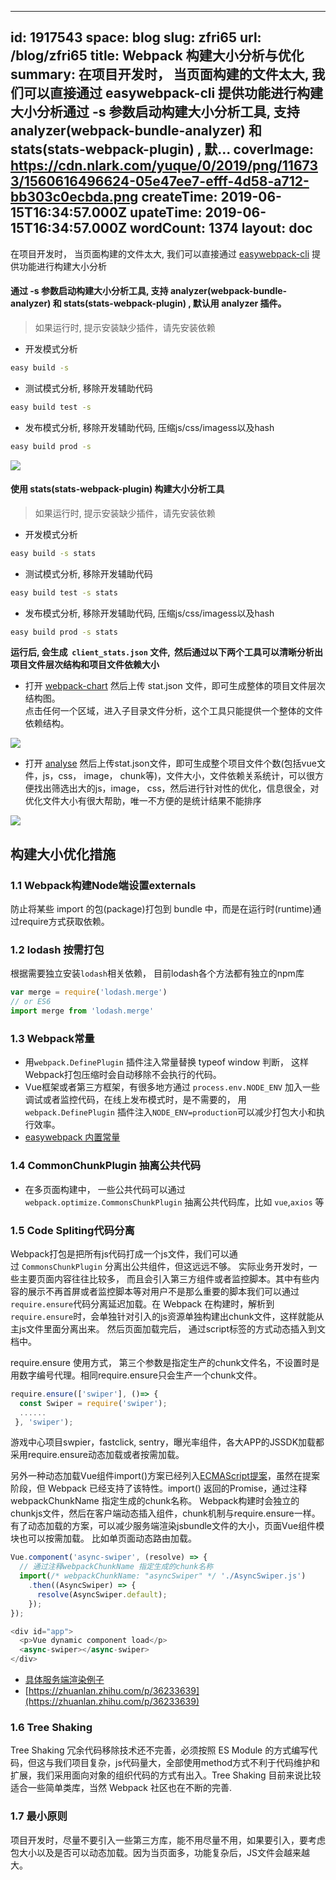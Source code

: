 
---
id: 1917543
space: blog
slug: zfri65
url: /blog/zfri65
title: Webpack 构建大小分析与优化
summary: 在项目开发时， 当页面构建的文件太大, 我们可以直接通过 easywebpack-cli 提供功能进行构建大小分析通过 -s 参数启动构建大小分析工具, 支持 analyzer(webpack-bundle-analyzer) 和 stats(stats-webpack-plugin) , 默...
coverImage: https://cdn.nlark.com/yuque/0/2019/png/116733/1560616496624-05e47ee7-efff-4d58-a712-bb303c0ecbda.png
createTime: 2019-06-15T16:34:57.000Z 
upateTime: 2019-06-15T16:34:57.000Z
wordCount: 1374
layout: doc
---


在项目开发时， 当页面构建的文件太大, 我们可以直接通过 [easywebpack-cli](https://github.com/easy-team/easywebpack-cli) 提供功能进行构建大小分析


#### 通过 -s 参数启动构建大小分析工具, 支持 analyzer(webpack-bundle-analyzer) 和 stats(stats-webpack-plugin) , 默认用 analyzer 插件。

> 如果运行时, 提示安装缺少插件，请先安装依赖


- 开发模式分析<br />

```bash
easy build -s
```

- 测试模式分析, 移除开发辅助代码<br />

```bash
easy build test -s
```

- 发布模式分析, 移除开发辅助代码, 压缩js/css/imagess以及hash<br />

```bash
easy build prod -s
```

![](https://cdn.yuque.com/yuque/0/2018/png/116733/1528513212579-add62c3b-de8e-49bd-b4dc-7ebb8f126d3a.png#align=left&display=inline&height=565&originHeight=565&originWidth=1392&status=done&width=827)


#### 使用 stats(stats-webpack-plugin) 构建大小分析工具

> 如果运行时, 提示安装缺少插件，请先安装依赖


- 开发模式分析<br />

```bash
easy build -s stats
```

- 测试模式分析, 移除开发辅助代码<br />

```bash
easy build test -s stats
```

- 发布模式分析, 移除开发辅助代码, 压缩js/css/imagess以及hash<br />

```bash
easy build prod -s stats
```

**运行后, 会生成  `client_stats.json` 文件,  然后通过以下两个工具可以清晰分析出项目文件层次结构和项目文件依赖大小**

- 打开 [webpack-chart](http://alexkuz.github.io/webpack-chart/) 然后上传 stat.json 文件，即可生成整体的项目文件层次结构图。<br />点击任何一个区域，进入子目录文件分析，这个工具只能提供一个整体的文件依赖结构。<br />

![](https://cdn.yuque.com/yuque/0/2018/png/116733/1528513227023-9b1f1ab6-f434-415b-9bbb-7d823094d8bd.png#align=left&display=inline&height=615&originHeight=615&originWidth=620&status=done&width=650)

- 打开 [analyse](http://webpack.github.io/analyse/) 然后上传stat.json文件，即可生成整个项目文件个数(包括vue文件，js，css， image， chunk等)，文件大小，文件依赖关系统计，可以很方便找出筛选出大的js，image， css，然后进行针对性的优化，信息很全，对优化文件大小有很大帮助，唯一不方便的是统计结果不能排序<br />

![](https://cdn.yuque.com/yuque/0/2018/png/116733/1528513236394-625fa458-aeae-41d9-a7d9-cdc8d41197ba.png#align=left&display=inline&height=257&originHeight=257&originWidth=620&status=done&width=800)



## 构建大小优化措施



### 1.1 Webpack构建Node端设置externals

防止将某些 import 的包(package)打包到 bundle 中，而是在运行时(runtime)通过require方式获取依赖。


### 1.2 lodash 按需打包

根据需要独立安装`lodash`相关依赖， 目前lodash各个方法都有独立的npm库

```javascript
var merge = require('lodash.merge')
// or ES6
import merge from 'lodash.merge'
```


### 1.3 Webpack常量

- 用`webpack.DefinePlugin` 插件注入常量替换 typeof window 判断， 这样Webpack打包压缩时会自动移除不会执行的代码。<br />
- Vue框架或者第三方框架，有很多地方通过 `process.env.NODE_ENV` 加入一些调试或者监控代码，在线上发布模式时，是不需要的， 用`webpack.DefinePlugin` 插件注入`NODE_ENV=production`可以减少打包大小和执行效率。<br />
- [easywebpack 内置常量](https://www.yuque.com/hubcarl/easywebpack/var)<br />


### 1.4 CommonChunkPlugin 抽离公共代码

- 在多页面构建中， 一些公共代码可以通过`webpack.optimize.CommonsChunkPlugin` 抽离公共代码库，比如 `vue`,`axios` 等<br />


### 1.5 Code Spliting代码分离

Webpack打包是把所有js代码打成一个js文件，我们可以通过 `CommonsChunkPlugin` 分离出公共组件，但这远远不够。 实际业务开发时，一些主要页面内容往往比较多， 而且会引入第三方组件或者监控脚本。其中有些内容的展示不再首屏或者监控脚本等对用户不是那么重要的脚本我们可以通过`require.ensure`代码分离延迟加载。在 Webpack 在构建时，解析到`require.ensure`时，会单独针对引入的js资源单独构建出chunk文件，这样就能从主js文件里面分离出来。 然后页面加载完后， 通过script标签的方式动态插入到文档中。

require.ensure 使用方式， 第三个参数是指定生产的chunk文件名，不设置时是用数字编号代理。相同require.ensure只会生产一个chunk文件。
```javascript
require.ensure(['swiper'], ()=> {
  const Swiper = require('swiper');
  ......
 }, 'swiper');
```

游戏中心项目swpier，fastclick, sentry，曝光率组件，各大APP的JSSDK加载都采用require.ensure动态加载或者按需加载。

另外一种动态加载Vue组件import()方案已经列入[ECMAScript提案](https://github.com/tc39/proposal-dynamic-import)，虽然在提案阶段，但 Webpack 已经支持了该特性。import() 返回的Promise，通过注释webpackChunkName 指定生成的chunk名称。 Webpack构建时会独立的chunkjs文件，然后在客户端动态插入组件，chunk机制与require.ensure一样。有了动态加载的方案，可以减少服务端渲染jsbundle文件的大小，页面Vue组件模块也可以按需加载。 比如单页面动态路由加载。

```javascript
Vue.component('async-swiper', (resolve) => {
  // 通过注释webpackChunkName 指定生成的chunk名称
  import(/* webpackChunkName: "asyncSwiper" */ './AsyncSwiper.js')
    .then((AsyncSwiper) => {
      resolve(AsyncSwiper.default);
    });
});

<div id="app">
  <p>Vue dynamic component load</p>
  <async-swiper></async-swiper>
</div>
```

- [具体服务端渲染例子](https://github.com/hubcarl/egg-vue-webpack-boilerplate/blob/master/app/web/page/dynamic/dynamic.vue)<br />
- [https://zhuanlan.zhihu.com/p/36233639](https://zhuanlan.zhihu.com/p/36233639)<br />


### 1.6 Tree Shaking

Tree Shaking 冗余代码移除技术还不完善，必须按照 ES Module 的方式编写代码，但这与我们项目复杂，js代码量大，全部使用method方式不利于代码维护和扩展，我们采用面向对象的组织代码的方式有出入。Tree Shaking 目前来说比较适合一些简单类库，当然 Webpack 社区也在不断的完善.


### 1.7 最小原则

项目开发时，尽量不要引入一些第三方库，能不用尽量不用，如果要引入，要考虑包大小以及是否可以动态加载。因为当页面多，功能复杂后，JS文件会越来越大。


  